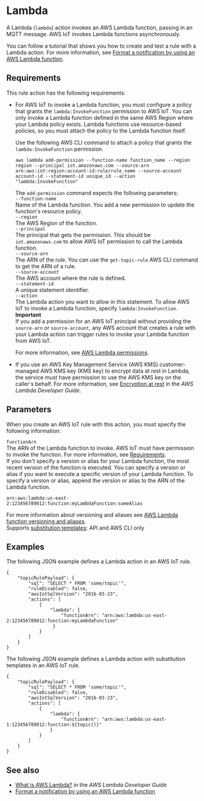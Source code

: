 # Lambda<a name="lambda-rule-action"></a>

A Lambda \(`lambda`\) action invokes an AWS Lambda function, passing in an MQTT message\. AWS IoT invokes Lambda functions asynchronously\.

You can follow a tutorial that shows you how to create and test a rule with a Lambda action\. For more information, see [Format a notification by using an AWS Lambda function](iot-lambda-rule.md)\.

## Requirements<a name="lambda-rule-action-requirements"></a>

This rule action has the following requirements:
+ For AWS IoT to invoke a Lambda function, you must configure a policy that grants the `lambda:InvokeFunction` permission to AWS IoT\. You can only invoke a Lambda function defined in the same AWS Region where your Lambda policy exists\. Lambda functions use resource\-based policies, so you must attach the policy to the Lambda function itself\. 

  Use the following AWS CLI command to attach a policy that grants the `lambda:InvokeFunction` permission\.

  ```
  aws lambda add-permission --function-name function_name --region region --principal iot.amazonaws.com --source-arn arn:aws:iot:region:account-id:rule/rule_name --source-account account-id --statement-id unique_id --action "lambda:InvokeFunction"
  ```

  The `add-permission` command expects the following parameters:  
`--function-name`  
Name of the Lambda function\. You add a new permission to update the function's resource policy\.  
`--region`  
The AWS Region of the function\.  
`--principal`  
The principal that gets the permission\. This should be `iot.amazonaws.com` to allow AWS IoT permission to call the Lambda function\.  
`--source-arn`  
The ARN of the rule\. You can use the `get-topic-rule` AWS CLI command to get the ARN of a rule\.  
`--source-account`  
The AWS account where the rule is defined\.  
`--statement-id`  
A unique statement identifier\.  
`--action`  
The Lambda action you want to allow in this statement\. To allow AWS IoT to invoke a Lambda function, specify `lambda:InvokeFunction`\.
**Important**  
If you add a permission for an AWS IoT principal without providing the `source-arn` or `source-account`, any AWS account that creates a rule with your Lambda action can trigger rules to invoke your Lambda function from AWS IoT\.

  For more information, see [AWS Lambda permissions](https://docs.aws.amazon.com/lambda/latest/dg/intro-permission-model.html)\.
+ If you use an AWS Key Management Service \(AWS KMS\) customer\-managed AWS KMS key \(KMS key\) to encrypt data at rest in Lambda, the service must have permission to use the AWS KMS key on the caller's behalf\. For more information, see [Encryption at rest](https://docs.aws.amazon.com/lambda/latest/dg/security-dataprotection.html#security-privacy-atrest) in the *AWS Lambda Developer Guide*\.

## Parameters<a name="lambda-rule-action-parameters"></a>

When you create an AWS IoT rule with this action, you must specify the following information:

`functionArn`  
The ARN of the Lambda function to invoke\. AWS IoT must have permission to invoke the function\. For more information, see [Requirements](#lambda-rule-action-requirements)\.  
If you don't specify a version or alias for your Lambda function, the most recent version of the function is executed\. You can specify a version or alias if you want to execute a specific version of your Lambda function\. To specify a version or alias, append the version or alias to the ARN of the Lambda function\.  

```
arn:aws:lambda:us-east-2:123456789012:function:myLambdaFunction:someAlias
```
For more information about versioning and aliases see [AWS Lambda function versioning and aliases](https://docs.aws.amazon.com/lambda/latest/dg/versioning-aliases.html)\.  
Supports [substitution templates](iot-substitution-templates.md): API and AWS CLI only

## Examples<a name="lambda-rule-action-examples"></a>

The following JSON example defines a Lambda action in an AWS IoT rule\.

```
{
    "topicRulePayload": {
        "sql": "SELECT * FROM 'some/topic'", 
        "ruleDisabled": false, 
        "awsIotSqlVersion": "2016-03-23",
        "actions": [
            {
                "lambda": {
                    "functionArn": "arn:aws:lambda:us-east-2:123456789012:function:myLambdaFunction"
                 }
            }
        ]
    }
}
```

The following JSON example defines a Lambda action with substitution templates in an AWS IoT rule\.

```
{
    "topicRulePayload": {
        "sql": "SELECT * FROM 'some/topic'",
        "ruleDisabled": false,
        "awsIotSqlVersion": "2016-03-23",
        "actions": [
            {
                "lambda": {
                    "functionArn": "arn:aws:lambda:us-east-1:123456789012:function:${topic()}"
                }
            }
        ]
    }
}
```

## See also<a name="lambda-rule-action-see-also"></a>
+ [What is AWS Lambda?](https://docs.aws.amazon.com/lambda/latest/dg/) in the *AWS Lambda Developer Guide*
+ [Format a notification by using an AWS Lambda function](iot-lambda-rule.md)